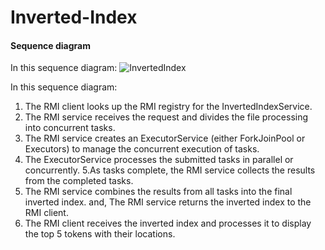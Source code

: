 # Inverted-Index

#### Sequence diagram 



In this sequence diagram:
![InvertedIndex](https://github.com/NoshinNirvana916Prachi/Inverted-Index/assets/58959257/7cdd3da5-47f9-497b-a96c-8d89d8ed8dd7)

In this sequence diagram:
1. The RMI client looks up the RMI registry for the InvertedIndexService.
2. The RMI service receives the request and divides the file processing into concurrent tasks.
3. The RMI service creates an ExecutorService (either ForkJoinPool or Executors) to manage the concurrent execution of tasks.
4. The ExecutorService processes the submitted tasks in parallel or concurrently.
5.As tasks complete, the RMI service collects the results from the completed tasks.
6. The RMI service combines the results from all tasks into the final inverted index.
and, The RMI service returns the inverted index to the RMI client.
7. The RMI client receives the inverted index and processes it to display the top 5 tokens with their locations.
